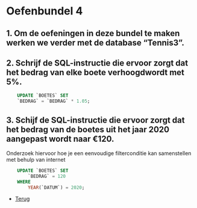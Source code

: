 # Oefenbundel 4

## 1. Om de oefeningen in deze bundel te maken werken we verder met de database “Tennis3”.

## 2. Schrijf de SQL-instructie die ervoor zorgt dat het bedrag van elke boete verhoogdwordt met 5%.

```sql
    UPDATE `BOETES` SET
    `BEDRAG` = `BEDRAG` * 1.05;
```

## 3. Schijf de SQL-instructie die ervoor zorgt dat het bedrag van de boetes uit het jaar 2020 aangepast wordt naar €120.

Onderzoek hiervoor hoe je een eenvoudige filterconditie kan samenstellen met behulp van internet

```sql
    UPDATE `BOETES` SET
        `BEDRAG` = 120
    WHERE
        YEAR(`DATUM`) = 2020;
```

- [Terug](../Deel3.md)